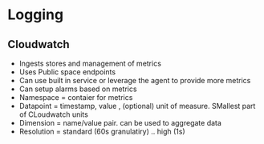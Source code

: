 # Logging

## Cloudwatch

- Ingests stores and management of metrics
- Uses Public space endpoints 
- Can use built in service or leverage the agent to provide more metrics
- Can setup alarms based on metrics
- Namespace = contaier for metrics
- Datapoint = timestamp, value , (optional) unit of measure. SMallest part of CLoudwatch units
- Dimension = name/value pair. can be used to aggregate data
- Resolution = standard (60s granulatiry) .. high (1s)


